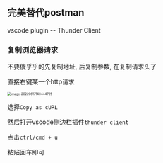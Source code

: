 ## 完美替代postman

vscode plugin -- Thunder Client

### 复制浏览器请求

不要傻乎乎的先复制地址, 后复制参数, 在复制请求头了

直接右键某一个http请求

<img src="https://ipic.xiaokyo.com/2022-06-17-0444mag4nd.png" alt="image-20220617140444725" style="zoom:50%;" />

选择```Copy as cURL```

然后打开vscode侧边栏插件```thunder client```

点击```ctrl/cmd + u```

粘贴回车即可
